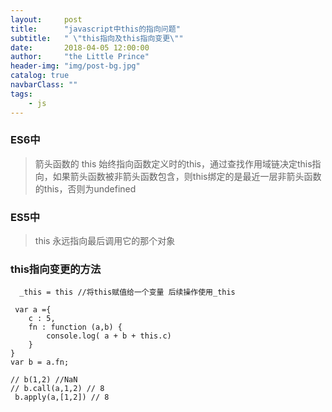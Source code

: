 ```yaml
---
layout:     post
title:      "javascript中this的指向问题"
subtitle:   " \"this指向及this指向变更\""
date:       2018-04-05 12:00:00
author:     "the Little Prince"
header-img: "img/post-bg.jpg"
catalog: true
navbarClass: ""
tags:
    - js
---
```


### ES6中

>  箭头函数的 this 始终指向函数定义时的this，通过查找作用域链决定this指向，如果箭头函数被非箭头函数包含，则this绑定的是最近一层非箭头函数的this，否则为undefined


### ES5中

> this 永远指向最后调用它的那个对象

### this指向变更的方法

```
  _this = this //将this赋值给一个变量 后续操作使用_this

```


```
 var a ={
    c : 5,
    fn : function (a,b) {
        console.log( a + b + this.c)
    }
}
var b = a.fn;

// b(1,2) //NaN
// b.call(a,1,2) // 8
 b.apply(a,[1,2]) // 8

```


